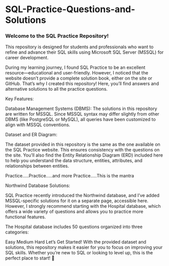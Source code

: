 # SQL-Practice-Questions-and-Solutions

### Welcome to the SQL Practice Repository! 
This repository is designed for students and professionals who want to refine and advance their SQL skills using Microsoft SQL Server (MSSQL) for career development.

During my learning journey, I found SQL Practice to be an excellent resource—educational and user-friendly. However, I noticed that the website doesn’t provide a complete solution book, either on the site or GitHub. That’s why I created this repository! Here, you’ll find answers and alternative solutions to all the practice questions.

Key Features:

Database Management Systems (DBMS):
The solutions in this repository are written for MSSQL. Since MSSQL syntax may differ slightly from other DBMS (like PostgreSQL or MySQL), all queries have been customized to align with MSSQL conventions.

Dataset and ER Diagram:

The dataset provided in this repository is the same as the one available on the SQL Practice website. This ensures consistency with the questions on the site. You’ll also find the Entity Relationship Diagram (ERD) included here to help you understand the data structure, entities, attributes, and relationships between entities.

Practice.....Practice.....and more Practice.....This is the mantra

Northwind Database Solutions:


SQL Practice recently introduced the Northwind database, and I’ve added MSSQL-specific solutions for it on a separate page, accessible here. However, I strongly recommend starting with the Hospital database, which offers a wide variety of questions and allows you to practice more functional features.

The Hospital database includes 50 questions organized into three categories:

Easy
Medium
Hard
Let’s Get Started!
With the provided dataset and solutions, this repository makes it easier for you to focus on improving your SQL skills. Whether you’re new to SQL or looking to level up, this is the perfect place to start! 🚀
